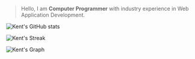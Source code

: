 > Hello, I am **Computer Programmer** with industry experience in Web Application Development.

![Kent's GitHub stats](https://github-readme-stats.vercel.app/api?username=kentlouisetonino&hide=contribs,issues&theme=dark)

![Kent's Streak](https://github-readme-streak-stats.herokuapp.com/?user=kentlouisetonino&theme=dark)

![Kent's Graph](https://github-readme-activity-graph.cyclic.app/graph?username=kentlouisetonino&theme=react-dark)
